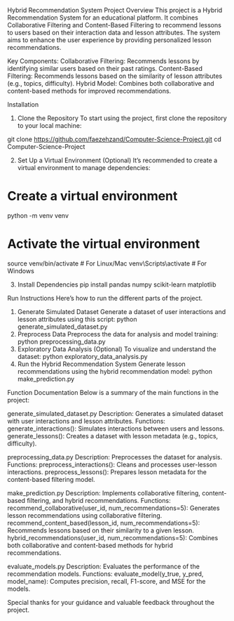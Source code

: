 Hybrid Recommendation System
Project Overview
This project is a Hybrid Recommendation System for an educational platform. It combines Collaborative Filtering and Content-Based Filtering to recommend lessons to users based on their interaction data and lesson attributes. The system aims to enhance the user experience by providing personalized lesson recommendations.

Key Components:
Collaborative Filtering: Recommends lessons by identifying similar users based on their past ratings.
Content-Based Filtering: Recommends lessons based on the similarity of lesson attributes (e.g., topics, difficulty).
Hybrid Model: Combines both collaborative and content-based methods for improved recommendations.

Installation
1. Clone the Repository
To start using the project, first clone the repository to your local machine:

git clone https://github.com/faezehzand/Computer-Science-Project.git
cd Computer-Science-Project

2. Set Up a Virtual Environment (Optional)
It’s recommended to create a virtual environment to manage dependencies:

# Create a virtual environment
python -m venv venv

# Activate the virtual environment
source venv/bin/activate  # For Linux/Mac
venv\Scripts\activate  # For Windows

3. Install Dependencies
pip install pandas numpy scikit-learn matplotlib

Run Instructions
Here’s how to run the different parts of the project.

1. Generate Simulated Dataset
Generate a dataset of user interactions and lesson attributes using this script:
python generate_simulated_dataset.py
2. Preprocess Data
Preprocess the data for analysis and model training:
python preprocessing_data.py
3. Exploratory Data Analysis (Optional)
To visualize and understand the dataset:
python exploratory_data_analysis.py
4. Run the Hybrid Recommendation System
Generate lesson recommendations using the hybrid recommendation model:
python make_prediction.py


Function Documentation
Below is a summary of the main functions in the project:

generate_simulated_dataset.py
Description: Generates a simulated dataset with user interactions and lesson attributes.
Functions:
  generate_interactions(): Simulates interactions between users and lessons.
  generate_lessons(): Creates a dataset with lesson metadata (e.g., topics, difficulty).
  
preprocessing_data.py
Description: Preprocesses the dataset for analysis.
Functions:
  preprocess_interactions(): Cleans and processes user-lesson interactions.
  preprocess_lessons(): Prepares lesson metadata for the content-based filtering model.
  
make_prediction.py
Description: Implements collaborative filtering, content-based filtering, and hybrid recommendations.
Functions:
  recommend_collaborative(user_id, num_recommendations=5): Generates lesson recommendations using collaborative filtering.
  recommend_content_based(lesson_id, num_recommendations=5): Recommends lessons based on their similarity to a given lesson.
  hybrid_recommendations(user_id, num_recommendations=5): Combines both collaborative and content-based methods for hybrid recommendations.
  
evaluate_models.py
Description: Evaluates the performance of the recommendation models.
Functions:
  evaluate_model(y_true, y_pred, model_name): Computes precision, recall, F1-score, and MSE for the models.

Special thanks for your guidance and valuable feedback throughout the project.

